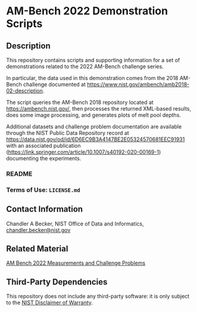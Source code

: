 # AM-Bench 2022 Demonstration Scripts

## Description

<!-- Required. Please replace the text in this section with a
     summary of the work this repository represents, or intends
     to. Sub-sections describing file contents can/should be
     removed, or replaced with a file format or folder hierarchy
     description. -->

This repository contains scripts and supporting information for 
a set of demonstrations related to the 2022 AM-Bench challenge series.

In particular, the data used in this demonstration comes from the
2018 AM-Bench challenge documented at https://www.nist.gov/ambench/amb2018-02-description.

The script queries the AM-Bench 2018 repository located at https://ambench.nist.gov/, 
then processes the returned XML-based results, does some image processing, and
generates plots of melt pool depths.

Additional datasets and challenge problem documentation are available through the NIST
Public Data Repository record at https://data.nist.gov/od/id/6D6EC9B3A4147BE2E05324570681EEC91931
with an associated publication (https://link.springer.com/article/10.1007/s40192-020-00169-1)
documenting the experiments.

### README

<!--
1. Contact information
   - PI name, NIST OU, Division, and Group names
   - Contact email address at NIST
   - Details of mailing lists, chatrooms, and discussion forums,
     where applicable
1. Related Material
   - URL for associated project on <nist.gov> or other Department of
     Commerce site, if available
   - References to user guides if stored outside of GitHub
1. Directions on appropriate citation with example text
1. References to any included non-public domain software modules, and
   additional license language if needed, *e.g.* [BSD][li-bsd],
   [GPL][li-gpl], or [MIT][li-mit]
-->

### Terms of Use: `LICENSE.md`


<!--
### CODEOWNERS

This template repository includes a file named
[CODEOWNERS](CODEOWNERS), which visitors can view to discover
which GitHub users are "in charge" of the repository. More
crucially, GitHub uses it to assign reviewers on pull requests.
GitHub documents the file (and how to write one) [here][gh-cdo].

***Please update this file*** to point to your own account or
team, so that the [Open-Source Team][gh-ost] doesn't get spammed
with spurious review requests. *Thanks!*
-->

## Contact Information

<!-- Required section. Please list your project's developers
     instead of the opensource-repo team. Note that NIST
     employees are required to list their email address in their
     GitHub profile, so the general public can get in touch. -->

Chandler A Becker, NIST Office of Data and Informatics, 
chandler.becker@nist.gov

## Related Material

<!-- Please list any publications, websites, or work related to
     your project. -->

[AM Bench 2022 Measurements and Challenge Problems](https://www.nist.gov/ambench/am-bench-2022-measurements-and-challenge-problems)

<!--
## Cite This Work
-->

<!-- Please provide a DOI, URL, and suggested citation. -->


## Third-Party Dependencies

<!-- If your project includes source code from third parties, note
     those dependencies below and link to their sub-sections in
     [THIRD_PARTY_LICENSES.md](THIRD_PARTY_LICENSES.md). If those
     terms of use prohibit you from including the third-party work
     directly, make note of how to obtain it, and make sure it is not
     checked in to this repository. -->

This repository does not include any third-party software: it is
only subject to the [NIST Disclaimer of Warranty](LICENSE.md).

<!-- References -->

[gh-cdo]: https://docs.github.com/en/repositories/managing-your-repositorys-settings-and-features/customizing-your-repository/about-code-owners
[gh-mdn]: https://github.github.com/gfm/
[gh-nst]: https://github.com/usnistgov
[gh-odi]: https://odiwiki.nist.gov/ODI/GitHub.html
[gh-osr]: https://github.com/usnistgov/opensource-repo/
[gh-ost]: https://github.com/orgs/usnistgov/teams/opensource-team
[gh-rob]: https://odiwiki.nist.gov/pub/ODI/GitHub/GHROB.pdf
[gh-tpl]: https://github.com/usnistgov/carpentries-development/discussions/3
[li-bsd]: https://opensource.org/licenses/bsd-license
[li-gpl]: https://opensource.org/licenses/gpl-license
[li-mit]: https://opensource.org/licenses/mit-license
[nist-code]: https://code.nist.gov
[nist-open]: https://www.nist.gov/open/copyright-fair-use-and-licensing-statements-srd-data-software-and-technical-series-publications
[wk-rdm]: https://en.wikipedia.org/wiki/README
